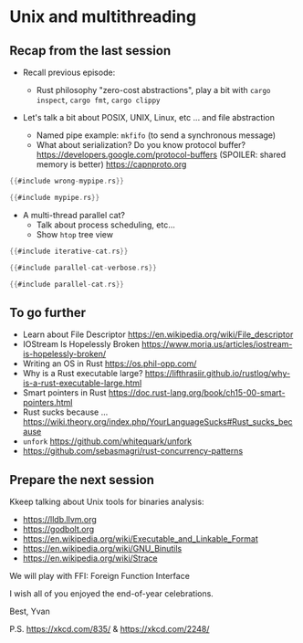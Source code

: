 # Unix and multithreading

<!-- Hello everyone,

Again, a too-long email, the french version is behind! -->

## Recap from the last session

- Recall previous episode:
    * Rust philosophy "zero-cost abstractions", play a bit with `cargo inspect`, `cargo fmt`, `cargo clippy`

- Let's talk a bit about POSIX, UNIX, Linux, etc ... and file abstraction
    * Named pipe example: `mkfifo` (to send a synchronous message)
    * What about serialization? Do you know protocol buffer? <https://developers.google.com/protocol-buffers>
    (SPOILER: shared memory is better) <https://capnproto.org>

```rust
{{#include wrong-mypipe.rs}}
```

```rust
{{#include mypipe.rs}}
```

- A multi-thread parallel cat?
    * Talk about process scheduling, etc...
    * Show `htop` tree view

```rust
{{#include iterative-cat.rs}}
```

```rust
{{#include parallel-cat-verbose.rs}}
```

```rust
{{#include parallel-cat.rs}}
```

## To go further

- Learn about File Descriptor <https://en.wikipedia.org/wiki/File_descriptor>
- IOStream Is Hopelessly Broken <https://www.moria.us/articles/iostream-is-hopelessly-broken/>
- Writing an OS in Rust <https://os.phil-opp.com/>
- Why is a Rust executable large? <https://lifthrasiir.github.io/rustlog/why-is-a-rust-executable-large.html>
- Smart pointers in Rust <https://doc.rust-lang.org/book/ch15-00-smart-pointers.html>
- Rust sucks because ... <https://wiki.theory.org/index.php/YourLanguageSucks#Rust_sucks_because>
- `unfork` <https://github.com/whitequark/unfork>
- <https://github.com/sebasmagri/rust-concurrency-patterns>

## Prepare the next session

Kkeep talking about Unix tools for binaries analysis:

- <https://lldb.llvm.org>
- <https://godbolt.org>
- <https://en.wikipedia.org/wiki/Executable_and_Linkable_Format>
- <https://en.wikipedia.org/wiki/GNU_Binutils>
- <https://en.wikipedia.org/wiki/Strace>

We will play with FFI: Foreign Function Interface

I wish all of you enjoyed the end-of-year celebrations.

Best, Yvan

P.S. <https://xkcd.com/835/> & <https://xkcd.com/2248/>

<!--

Bonjour tous le monde,

Encore une fois, un e-mail trop long:

## Récapitulatif du dernier cours

- Rappel de l'épisode précédent:
   * La philosophie de Rust "zero-cost abstractions" -> jouons un peu avec `cargo inspect`, `cargo fmt`, `cargo clippy`

- Parlons un peu de POSIX, UNIX, Linux, etc ... et de l'abstraction de fichiers
   * Exemple de pipe nommé: `mkfifo` (pour envoyer un message synchrone)
   * Qu'en est-il de la sérialisation? Connaissez-vous Protocol Buffer? -> <https://developers.google.com/protocol-buffers>
       (SPOILER: la mémoire partagée c'est mieux) -> <https://capnproto.org>

```rust
{{#include wrong-mypipe.rs}}
```

```
```rust
{{#include mypipe.rs}}
```

- Un `cat` parallèle multi-threadé ?
   * Parlons de la planification des processus, etc ...
   * `htop` en mode `tree view`

```rust
{{#include iterative-cat.rs}}
```

```rust
{{#include parallel-cat-verbose.rs}}
```

```rust
{{#include parallel-cat.rs}}
```

En français, vous pouvez lire ce cours d'OS <https://darnuria.eu/2019-2020_os> pour vous rafraichir la mémoire !

## Pour aller plus loin

- Connaissez vous les descripteurs de fichier <https://en.wikipedia.org/wiki/File_descriptor>
- IOStream est désespérément cassé <https://www.moria.us/articles/iostream-is-hopelessly-broken/>
- Écrire un OS en Rust <https://os.phil-opp.com/>
- Pourquoi un exécutable Rust est-il volumineux ? <https://lifthrasiir.github.io/rustlog/why-is-a-rust-executable-large.html>
- Pointeurs intelligents dans Rust <https://doc.rust-lang.org/book/ch15-00-smart-pointers.html>
- Rust est nul parce que ... <https://wiki.theory.org/index.php/YourLanguageSucks#Rust_sucks_because>
- `unfork` <https://github.com/whitequark/unfork>
- <https://github.com/sebasmagri/rust-concurrency-patterns>

## Pour préparer le prochain cours (parlons d'outils Unix pour l'analyse de binaires)

   * <https://lldb.llvm.org>
   * <https://godbolt.org>
   * <https://en.wikipedia.org/wiki/Executable_and_Linkable_Format>
   * <https://en.wikipedia.org/wiki/GNU_Binutils>
   * <https://en.wikipedia.org/wiki/Strace>

Nous allons jouer avec les FFI: Foreign Function Interface

J'espères que vous avez tous passés de très bonnes fêtes de fin d'années,

Amitiés, Yvan

-->